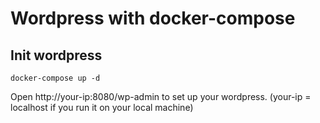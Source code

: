 # Wordpress with docker-compose

## Init wordpress
```
docker-compose up -d
```
Open http://your-ip:8080/wp-admin to set up your wordpress. (your-ip = localhost if you run it on your local machine)


